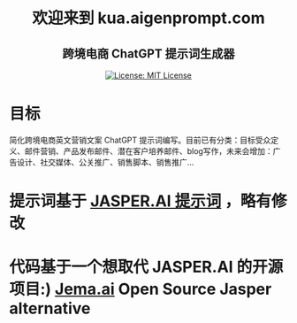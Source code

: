 

<h1 align="center">欢迎来到 kua.aigenprompt.com</h1>
<h2 align="center">跨境电商 ChatGPT 提示词生成器</h2>
<p align="center">
  <a href="https://opensource.org/licenses/MIT" target="_blank">
    <img alt="License: MIT License" src="https://img.shields.io/badge/License-MIT License-yellow.svg" />
  </a>
</p>

# 目标
简化跨境电商英文营销文案 ChatGPT 提示词编写。目前已有分类：目标受众定义、邮件营销、产品发布邮件、潜在客户培养邮件、blog写作，未来会增加：广告设计、社交媒体、公关推广、销售脚本、销售推广...


# 提示词基于 [JASPER.AI 提示词](https://www.jasper.ai/blog/ai-prompts-for-business) ，略有修改
# 代码基于一个想取代 JASPER.AI 的开源项目:) [Jema.ai](https://jema.ai) Open Source Jasper alternative

